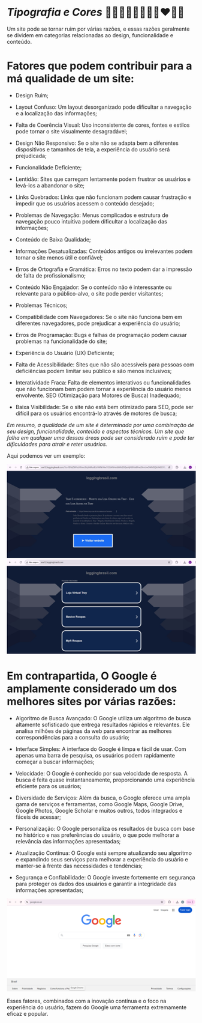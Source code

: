 # *Tipografia e Cores* 🩷🤎🩶🧡💙💚💛💜❤️🖤🤍

Um site pode se tornar ruim por várias razões, e essas razões geralmente se dividem em categorias relacionadas ao design, funcionalidade e conteúdo.

# Fatores que podem contribuir para a má qualidade de um site:
 
- Design Ruim;

- Layout Confuso: Um layout desorganizado pode dificultar a navegação e a localização das informações; 

- Falta de Coerência Visual: Uso inconsistente de cores, fontes e estilos pode tornar o site visualmente desagradável;

- Design Não Responsivo: Se o site não se adapta bem a diferentes dispositivos e tamanhos de tela, a experiência do usuário será prejudicada;

- Funcionalidade Deficiente;

- Lentidão: Sites que carregam lentamente podem frustrar os usuários e levá-los a abandonar o site;

- Links Quebrados: Links que não funcionam podem causar frustração e impedir que os usuários acessem o conteúdo desejado;

- Problemas de Navegação: Menus complicados e estrutura de navegação pouco intuitiva podem dificultar a localização das informações;

- Conteúdo de Baixa Qualidade;

- Informações Desatualizadas: Conteúdos antigos ou irrelevantes podem tornar o site menos útil e confiável;

- Erros de Ortografia e Gramática: Erros no texto podem dar a impressão de falta de profissionalismo;

- Conteúdo Não Engajador: Se o conteúdo não é interessante ou relevante para o público-alvo, o site pode perder visitantes; 

- Problemas Técnicos;

- Compatibilidade com Navegadores: Se o site não funciona bem em diferentes navegadores, pode prejudicar a experiência do usuário;

- Erros de Programação: Bugs e falhas de programação podem causar problemas na funcionalidade do site;

- Experiência do Usuário (UX) Deficiente;

- Falta de Acessibilidade: Sites que não são acessíveis para pessoas com deficiências podem limitar seu público e são menos inclusivos;

- Interatividade Fraca: Falta de elementos interativos ou funcionalidades que não funcionam bem podem tornar a experiência do usuário menos envolvente.
SEO (Otimização para Motores de Busca) Inadequado;

- Baixa Visibilidade: Se o site não está bem otimizado para SEO, pode ser difícil para os usuários encontrá-lo através de motores de busca;

*Em resumo, a qualidade de um site é determinada por uma combinação de seu design, funcionalidade, conteúdo e aspectos técnicos. Um site que falha em qualquer uma dessas áreas pode ser considerado ruim e pode ter dificuldades para atrair e reter usuários.*

Aqui podemos ver um exemplo:

<img src="siteruim0.jpeg" alt="Texto Alternativo">
<img src="siteruim1.jpeg" alt="Texto Alternativo">

# Em contrapartida, O Google é amplamente considerado um dos melhores sites por várias razões:

- Algoritmo de Busca Avançado: O Google utiliza um algoritmo de busca altamente sofisticado que entrega resultados rápidos e relevantes. Ele analisa milhões de páginas da web para encontrar as melhores correspondências para a consulta do usuário;

- Interface Simples: A interface do Google é limpa e fácil de usar. Com apenas uma barra de pesquisa, os usuários podem rapidamente começar a buscar informações;

- Velocidade: O Google é conhecido por sua velocidade de resposta. A busca é feita quase instantaneamente, proporcionando uma experiência eficiente para os usuários;

- Diversidade de Serviços: Além da busca, o Google oferece uma ampla gama de serviços e ferramentas, como Google Maps, Google Drive, Google Photos, Google Scholar e muitos outros, todos integrados e fáceis de acessar;

- Personalização: O Google personaliza os resultados de busca com base no histórico e nas preferências do usuário, o que pode melhorar a relevância das informações apresentadas;

- Atualização Contínua: O Google está sempre atualizando seu algoritmo e expandindo seus serviços para melhorar a experiência do usuário e manter-se à frente das necessidades e tendências;

- Segurança e Confiabilidade: O Google investe fortemente em segurança para proteger os dados dos usuários e garantir a integridade das informações apresentadas;

<img src="https://github.com/Larenzinhaa/tipografia_eCores/blob/main/google.png" alt="Texto Alternativo">

Esses fatores, combinados com a inovação contínua e o foco na experiência do usuário, fazem do Google uma ferramenta extremamente eficaz e popular. 

